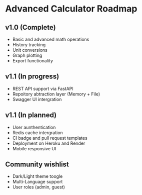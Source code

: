 
# Advanced Calculator Roadmap

## v1.0 (Complete)
- Basic and advanced math operations
- History tracking
- Unit conversions 
- Graph plotting
- Export functionality

## v1.1 (In progress)
- REST API support via FastAPI
- Repoitory abtraction layer (Memory + File)
- Swagger UI intergration

## v1.1 (In planned)
- User aunthentication 
- Redis cache intergration
- CI badge and pull request templates
- Deployment on Heroku and Render
- Mobile responsive UI

## Community wishlist
- Dark/Light theme toogle
- Multi-Language support
- User roles (admin, guest)




